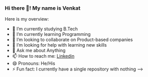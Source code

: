 ### Hi there 👋! My name is Venkat

Here is my overview:

- 🔭 I’m currently studying B.Tech
- 🌱 I’m currently learning Programming
- 👯 I’m looking to collaborate on Product-based companies
- 🤔 I’m looking for help with learning new skills
- 💬 Ask me about Anything
- 📫 How to reach me: [Linkedin]()
- 😄 Pronouns: He/His
- ⚡ Fun fact: I currently have a single repository with nothing
-->
